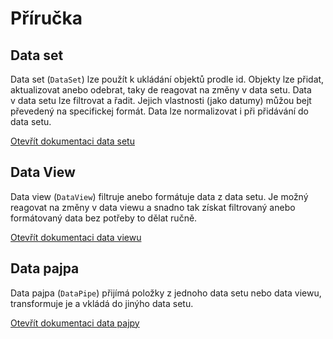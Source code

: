 # Příručka

## Data set

Data set (`DataSet`) lze použít k ukládání objektů prodle id. Objekty lze
přidat, aktualizovat anebo odebrat, taky de reagovat na změny v data setu. Data
v data setu lze filtrovat a řadit. Jejich vlastnosti (jako datumy) můžou bejt
převedený na specifickej formát. Data lze normalizovat i při přidávání do data
setu.

[Otevřít dokumentaci data setu](./data-set)

## Data View

Data view (`DataView`) filtruje anebo formátuje data z data setu. Je možný
reagovat na změny v data viewu a snadno tak získat filtrovaný anebo formátovaný
data bez potřeby to dělat ručně.

[Otevřít dokumentaci data viewu](./data-view)

## Data pajpa

Data pajpa (`DataPipe`) přijímá položky z jednoho data setu nebo data viewu,
transformuje je a vkládá do jinýho data setu.

[Otevřít dokumentaci data pajpy](./data-pipe)
